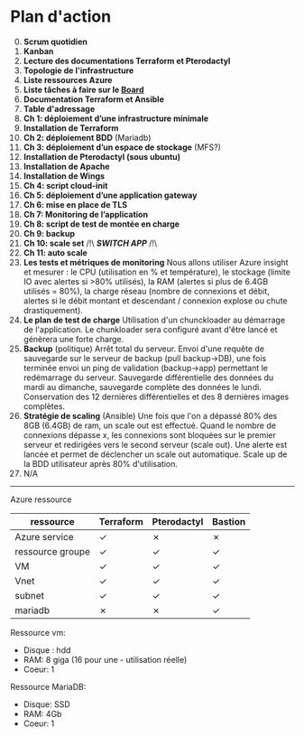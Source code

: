 # Plan d'action

0. **Scrum quotidien**
1. **Kanban**
2. **Lecture des documentations Terraform et Pterodactyl**
3. **Topologie de l'infrastructure**
4. **Liste ressources Azure**
5. **Liste tâches à faire sur le [Board](https://github.com/users/Simplon-Luna/projects/1/views/1)**
6. **Documentation Terraform et Ansible**
7. **Table d'adressage**
8. **Ch 1: déploiement d’une infrastructure minimale**
9. **Installation de Terraform**
10. **Ch 2: déploiement  BDD** (Mariadb)
11. **Ch 3: déploiement d’un espace de stockage** (MFS?)
12. **Installation de Pterodactyl (sous ubuntu)**
13. **Installation de Apache**
14. **Installation de Wings**
15. **Ch 4: script cloud-init**
16. **Ch 5: déploiement d’une application gateway**
17. **Ch 6: mise en place de TLS**
18. **Ch 7: Monitoring de l’application**
19. **Ch 8: script de test de montée en charge**
20. **Ch 9: backup**
21. **Ch 10: scale set** /!\ ***SWITCH APP*** /!\
22. **Ch 11: auto scale**
23. **Les tests et métriques de monitoring**
Nous allons utiliser Azure insight et mesurer : le CPU (utilisation en % et température), le stockage (limite IO avec alertes si >80% utilisés), la RAM (alertes si plus de 6.4GB utilisés = 80%), la charge réseau (nombre de connexions et débit, alertes si le débit montant et descendant / connexion explose ou chute drastiquement).
24. **Le plan de test de charge**
Utilisation d'un chunckloader au démarrage de l'application. Le chunkloader sera configuré avant d'être lancé et génèrera une forte charge.
25. **Backup** (politique)
Arrêt total du serveur. Envoi d'une requête de sauvegarde sur le serveur de backup (pull backup->DB), une fois terminée envoi un ping de validation (backup->app) permettant le redémarrage du serveur.
Sauvegarde différentielle des données du mardi au dimanche, sauvegarde complète des données le lundi.
Conservation des 12 dernières différentielles et des 8 dernières images complètes.
26. **Stratégie de scaling** (Ansible)
Une fois que l'on a dépassé 80% des 8GB (6.4GB) de ram, un scale out est effectué.
Quand le nombre de connexions dépasse x, les connexions sont bloquées sur le premier serveur et redirigées vers le second serveur (scale out). Une alerte est lancée et permet de déclencher un scale out automatique.
Scale up de la BDD utilisateur après 80% d'utilisation.
27. N/A

-------------------------------------------

Azure ressource

| ressource | Terraform | Pterodactyl | Bastion  |
| -------- | -------- | -------- | -------- |
| Azure service    | ✓     | ✗    | ✗    |
| ressource groupe    | ✓     | ✓     |✓     |
| VM    | ✓     | ✓     |✓    |
| Vnet    | ✓    | ✓     | ✓     |
| subnet     | ✓     | ✓     |✓     |
| mariadb     | ✗     | ✗    |✓     |

Ressource vm:

- Disque : hdd
- RAM: 8 giga (16 pour une - utilisation réelle)
- Coeur: 1

Ressource MariaDB:

- Disque: SSD
- RAM: 4Gb
- Coeur: 1
